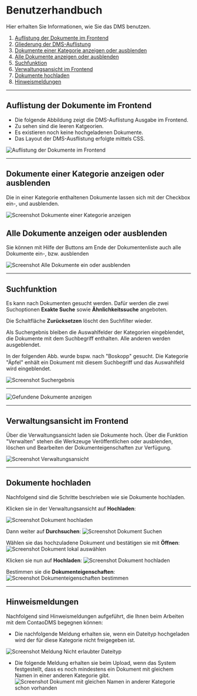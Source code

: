 # Benutzerhandbuch

Hier erhalten Sie Informationen, wie Sie das DMS benutzen.

1. [Auflistung der Dokumente im Frontend](#auflistung-der-dokumente-im-frontend)
2. [Gliederung der DMS-Auflistung](#gliederung-der-dms-auflistung)
3. [Dokumente einer Kategorie anzeigen oder ausblenden](#dokumente-einer-kategorie-anzeigen-oder-ausblenden)
4. [Alle Dokumente anzeigen oder ausblenden](#alle-dukumente-anzeigen-oder-ausblenden)
5. [Suchfunktion](#suchfunktion)
6. [Verwaltungsansicht im Frontend](#verwaltungsansicht-im-frontend)
7. [Dokumente hochladen](#dokumente-hochladen)
8. [Hinweismeldungen](#hinweismeldungen)

   
---

## Auflistung der Dokumente im Frontend

* Die folgende Abbildung zeigt die DMS-Auflistung Ausgabe im Frontend. 
* Zu sehen sind die leeren Katgeorien. 
* Es existieren noch keine hochgeladenen Dokumente.
* Das Layout der DMS-Ausflistung erfolgte mittels CSS.

![Auflistung der Dokumente im Frontend](documents_frontend_dms_listing.png)

---

## Dokumente einer Kategorie anzeigen oder ausblenden

Die in einer Kategorie enthaltenen Dokumente lassen sich mit der Checkbox ein-, und ausblenden. 

![Screenshot Dokumente einer Kategorie anzeigen](screenshot_frontend_dms_listing_view_documents_in_selected_category.png)


## Alle Dokumente anzeigen oder ausblenden

Sie können mit Hilfe der Buttons am Ende der Dokumentenliste auch alle Dokumente ein-, bzw. ausblenden

![Screenshot Alle Dokumente ein oder ausblenden](screenshot_frontend_dms_listing_view_all_or_hide_all_documents.png)

---

## Suchfunktion

Es kann nach Dokumenten gesucht werden. Dafür werden die zwei Suchoptionen **Exakte Suche** sowie **Ähnlichkeitssuche** angeboten.

Die Schaltfläche **Zurücksetzen** löscht den Suchfilter wieder.

Als Suchergebnis bleiben die Auswahlfelder der Kategorien eingeblendet, die Dokumente mit dem Suchbegriff enthalten. Alle anderen werden ausgeblendet. 

In der folgenden Abb. wurde bspw. nach "Boskopp" gesucht. Die Kategorie "Äpfel" enhält ein Dokument mit diesem Suchbegriff und das Auswahlfeld wird eingeblendet.

![Screenshot Suchergebnis](screenshot_frontend_dms_listing_searching_documents.png)

---

![Gefundene Dokumente anzeigen](screenshot_frontend_dms_listing_searching_documents_view_documents.png)

---
## Verwaltungsansicht im Frontend
Über die Verwaltungsansicht laden sie Dokumente hoch. Über die Funktion "Verwalten" stehen die Werkzeuge Veröffentlichen oder ausblenden, löschen und Bearbeiten der Dokumenteigenschaften zur Verfügung.

![Screenshot Verwaltungsansicht](screenshot_frontend_dms_management.png)

---

## Dokumente hochladen
Nachfolgend sind die Schritte beschrieben wie sie Dokumente hochladen.

Klicken sie in der Verwaltungsansicht auf **Hochladen**:

![Screenshot Dokument hochladen](screenshot_frontend_dms_management_document_upload.png)

Dann weiter auf **Durchsuchen**:
![Screenshot Dokument Suchen](screenshot_frontend_dms_management_search_upload_document.png)

Wählen sie das hochzuladene Dokument und bestätigen sie mit **Öffnen**:
![Screenshot Dokument lokal auswählen](/manual/de/user/screenshot_frontend_dms_management_search_upload_document_select.png)

Klicken sie nun auf **Hochladen**:
![Screenshot Dokument hochladen](screenshot_frontend_dms_management_upload.png)

Bestimmen sie die **Dokumenteigenschaften**:
![Screenshot Dokumenteigenschaften bestimmen](screenshot_frontend_dms_management_upload_document_description.png)

---

## Hinweismeldungen
Nachfolgend sind Hinweismeldungen aufgeführt, die Ihnen beim Arbeiten mit dem ContaoDMS begegnen können:

* Die nachfolgende Meldung erhalten sie, wenn ein Dateityp hochgeladen wird der für diese Kategorie nicht freigegeben ist. 

![Screenshot Meldung Nicht erlaubter Dateityp](screenshot_frontend_dms_management_message_forbidden_datatyp.png)

* Die folgende Meldung erhalten sie beim Upload, wenn das System festgestellt, dass es noch mindestens ein Dokument mit gleichem Namen in einer anderen Kategorie gibt. 
![Screenshot Dokument mit gleichen Namen in anderer Kategorie schon vorhanden](screenshot_frontend_dms_management_several_document_versions.png)
